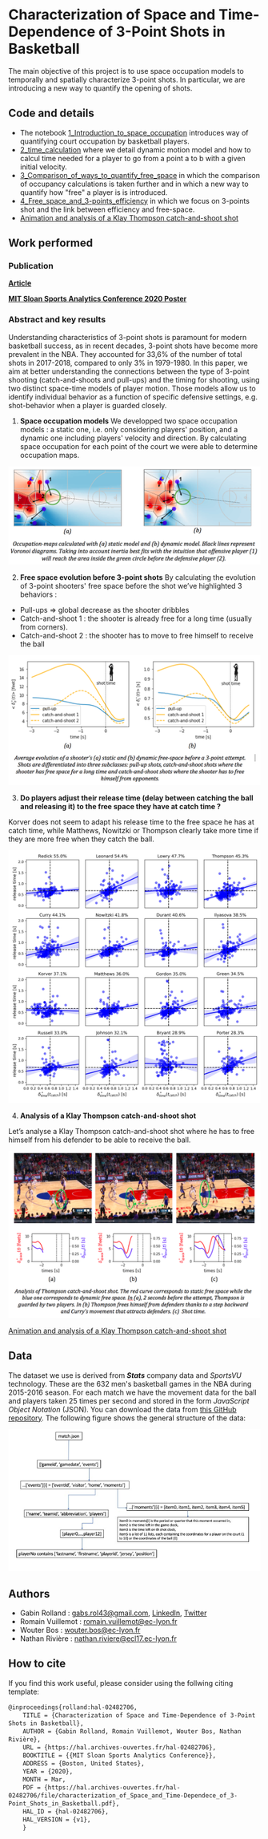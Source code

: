 # Characterization of Space and Time-Dependence of 3-Point Shots in Basketball
The main objective of this project is to use space occupation models to temporally and spatially characterize 3-point shots. In particular, we are introducing a new way to quantify the opening of shots.

## Code and details

* The notebook [1_Introduction_to_space_occupation](https://nbviewer.jupyter.org/github/AmigoCap/MecaSportStats/blob/master/1_Introduction_to_space_occupation.ipynb) introduces way of quantifying court occupation by basketball players.
* [2_time_calculation](https://nbviewer.jupyter.org/github/AmigoCap/MecaSportStats/blob/master/2_Time_calculation.ipynb) where we detail dynamic motion model and how to calcul time needed for a player to go from a point a to b with a given initial velocity.
* [3_Comparison_of_ways_to_quantify_free_space](https://nbviewer.jupyter.org/github/AmigoCap/MecaSportStats/blob/master/3_Comparison_of_ways_to_quantify_free_space.ipynb) in which the comparison of occupancy calculations is taken further and in which a new way to quantify how "free" a player is is introduced.
* [4_Free_space_and_3-points_efficiency](https://nbviewer.jupyter.org/github/AmigoCap/MecaSportStats/blob/master/4_Free_space_and_3-points_efficiency.ipynb) in which we focus on 3-points shot and the link between efficiency and free-space.
* [Animation and analysis of a Klay Thompson catch-and-shoot shot](https://amigocap.github.io/MecaSportStats/video.mp4)

## Work performed

### Publication

[**Article**](https://www.researchgate.net/profile/Gabin_Rolland/publication/350486601_Characterization_of_Space_and_Time-Dependence_of_3-Point_Shots_in_Basketball/links/6062e710a6fdccbfea160eda/Characterization-of-Space-and-Time-Dependence-of-3-Point-Shots-in-Basketball.pdf?_sg%5B0%5D=HqqR-1ovZNg4iu4hb5SubdDz6f1O6ySOcK_JM3G76rdK7-UGOkPz27AQYGrZgGBWbaOHdDLW1EmbqDmbBqPMUQ.n4Nbnc2WD0vJ-gZ9HQbDJV9HEbWfZwRbhXeIunsA4ib4klVSeCKwezp28Rm5IY4KQ4HG3ILFNk96Gq4IsZRycw&_sg%5B1%5D=CmPqduvwqPfoq-shhDxNtIw2jloyWyG-sCWFRHjJoCdgJ6kYEH3Fg9mwggCQa5C3OHZbv9h0ldZxVtbk7X9YGZOlPP9VBkAjpJz0DShl2g-r.n4Nbnc2WD0vJ-gZ9HQbDJV9HEbWfZwRbhXeIunsA4ib4klVSeCKwezp28Rm5IY4KQ4HG3ILFNk96Gq4IsZRycw&_iepl=)

[**MIT Sloan Sports Analytics Conference 2020 Poster**](https://github.com/AmigoCap/MecaSportStats/blob/master/MIT_Sloan_sports_Analytics_Conference_Poster.pdf)

### Abstract and key results

Understanding characteristics of 3-point shots is paramount for modern basketball success, as in recent decades, 3-point shots have become more prevalent in the NBA. They accounted for 33,6% of the number of total shots in 2017-2018, compared to only 3% in 1979-1980. In this paper, we aim at better understanding the connections between the type of 3-point shooting (catch-and-shoots and pull-ups) and the timing for shooting, using two distinct space-time models of player motion. Those models allow us to identify individual behavior as a function of specific defensive settings, e.g. shot-behavior when a player is guarded closely.

1. **Space occupation models**
We developped two space occupation models : a static one, i.e. only considering players' position, and a dynamic one including players' velocity and direction. By calculating space occupation for each point of the court we were able to determine occupation maps.

![space occuaption maps](https://github.com/AmigoCap/MecaSportStats/blob/master/images/github_occupation_maps.png "space occuaption maps")

2. **Free space evolution before 3-point shots**
By calculating the evolution of 3-point shooters' free space before the shot we’ve highlighted 3 behaviors :

* Pull-ups => global decrease as the shooter dribbles
* Catch-and-shoot 1 : the shooter is already free for a long time (usually from corners).
* Catch-and-shoot 2 : the shooter has to move to free himself to receive the ball  

![free space](https://github.com/AmigoCap/MecaSportStats/blob/master/images/github_free_space.png "free space")

3. **Do players adjust their release time (delay between catching the ball and releasing it) to the free space they have at catch time ?**

Korver does not seem to adapt his release time to the free space he has at catch time, while Matthews, Nowitzki or Thompson clearly take more time if they are more free when they catch the ball.

![individual behavior](https://github.com/AmigoCap/MecaSportStats/blob/master/images/t_recep_release.jpg "individual behavior")

4. **Analysis of a Klay Thompson catch-and-shoot shot**

Let’s analyse a Klay Thompson catch-and-shoot shot where he has to free himself from his defender to be able to receive the ball. 

![Klay](https://github.com/AmigoCap/MecaSportStats/blob/master/images/github_thompson.png "Klay Thompson")

[Animation and analysis of a Klay Thompson catch-and-shoot shot](https://amigocap.github.io/MecaSportStats/video.mp4)

## Data

The dataset we use is derived from ***Stats*** company data and *SportsVU* technology. These are the 632 men's basketball games in the NBA during 2015-2016 season. For each match we have the movement data for the ball and players taken 25 times per second and stored in the form _JavaScript Object Notation_ (JSON). You can download the data from [this GitHub repository](https://github.com/linouk23/NBA-Player-Movements/tree/master/data/2016.NBA.Raw.SportVU.Game.Logs). The following figure shows the general structure of the data:  

![dataschema](https://github.com/AmigoCap/MecaSportStats/blob/master/images/data.jpg "data schema")

## Authors

* Gabin Rolland : gabs.rol43@gmail.com, [LinkedIn](https://www.linkedin.com/in/gabin-rolland/), [Twitter](https://twitter.com/GabinRolland)
* Romain Vuillemot : romain.vuillemot@ec-lyon.fr
* Wouter Bos : wouter.bos@ec-lyon.fr
* Nathan Rivière : nathan.riviere@ecl17.ec-lyon.fr

## How to cite

If you find this work useful, please consider using the follwing citing template:

    @inproceedings{rolland:hal-02482706,
        TITLE = {Characterization of Space and Time-Dependence of 3-Point Shots in Basketball},
        AUTHOR = {Gabin Rolland, Romain Vuillemot, Wouter Bos, Nathan Rivière},
        URL = {https://hal.archives-ouvertes.fr/hal-02482706},
        BOOKTITLE = {{MIT Sloan Sports Analytics Conference}},
        ADDRESS = {Boston, United States},
        YEAR = {2020},
        MONTH = Mar,
        PDF = {https://hal.archives-ouvertes.fr/hal-02482706/file/characterization_of_Space_and_Time-Dependece_of_3-Point_Shots_in_Basketball.pdf},
        HAL_ID = {hal-02482706},
        HAL_VERSION = {v1},
        }
